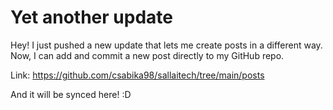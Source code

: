 # Yet another update

Hey! I just pushed a new update that lets me create posts in a different way. Now, I can add and commit a new post directly to my GitHub repo.

Link:
https://github.com/csabika98/sallaitech/tree/main/posts

And it will be synced here! :D

